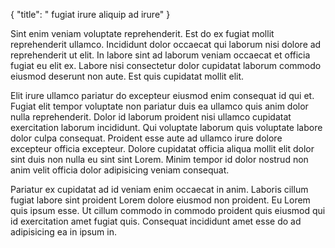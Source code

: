 {
  "title": " fugiat irure aliquip ad irure"
}

Sint enim veniam voluptate reprehenderit. Est do ex fugiat mollit reprehenderit ullamco. Incididunt dolor occaecat qui laborum nisi dolore ad reprehenderit ut elit. In labore sint ad laborum veniam occaecat et officia fugiat eu elit ex. Labore nisi consectetur dolor cupidatat laborum commodo eiusmod deserunt non aute. Est quis cupidatat mollit elit.

Elit irure ullamco pariatur do excepteur eiusmod enim consequat id qui et. Fugiat elit tempor voluptate non pariatur duis ea ullamco quis anim dolor nulla reprehenderit. Dolor id laborum proident nisi ullamco cupidatat exercitation laborum incididunt. Qui voluptate laborum quis voluptate labore dolor culpa consequat. Proident esse aute ad ullamco irure dolore excepteur officia excepteur. Dolore cupidatat officia aliqua mollit elit dolor sint duis non nulla eu sint sint Lorem. Minim tempor id dolor nostrud non anim velit officia dolor adipisicing veniam consequat.

Pariatur ex cupidatat ad id veniam enim occaecat in anim. Laboris cillum fugiat labore sint proident Lorem dolore eiusmod non proident. Eu Lorem quis ipsum esse. Ut cillum commodo in commodo proident quis eiusmod qui id exercitation amet fugiat quis. Consequat incididunt amet esse do ad adipisicing ea in ipsum in.